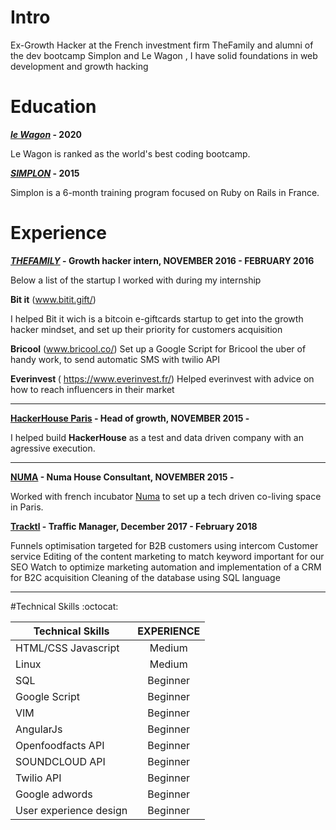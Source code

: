 # Intro 
Ex-Growth Hacker at the French investment firm TheFamily and alumni of the dev bootcamp Simplon and Le Wagon , I have solid foundations in web development and growth hacking 

# Education 
<b>[*le Wagon*](https://www.lewagon.com/) - 2020</b>

Le Wagon is ranked as the world's best coding bootcamp.

<b>[*SIMPLON*](www.simplon.co) - 2015 </b>

Simplon is a 6-month training program focused on Ruby on Rails in France.

# Experience 

<b>[*THEFAMILY*](http://thefamily.co/) - Growth hacker intern, NOVEMBER 2016  - FEBRUARY 2016 </b>

Below a list of the startup I worked with during my internship

 <b>Bit it</b> (www.bitit.gift/) 

  I helped Bit it wich is a bitcoin e-giftcards  startup to get into the growth hacker mindset, and set up their    priority for customers acquisition


 <b>Bricool</b> (www.bricool.co/) 
  Set up a Google Script for Bricool the uber of handy work, to send automatic SMS with twilio  API

 <b>Everinvest </b>( https://www.everinvest.fr/)
  Helped everinvest with advice on how to reach influencers in their market
_____________________________________________________________________________________________________________________________

<b>[**HackerHouse Paris**](http://www.hackerhouse.paris/#home/intro) - Head of growth, NOVEMBER 2015 - </b>

<p>I helped build  <b>HackerHouse</b> as a test and data driven company with an  agressive execution. </p>

_____________________________________________________________________________________________________________________________
<b>[**NUMA**](http://www.hackerhouse.paris/hh/numa#hh/numa/hacker) - Numa House Consultant, NOVEMBER 2015 - </b>

Worked with french incubator [Numa](http://paris.numa.co/) to set up a tech driven co-living space in Paris.

<b>[**Tracktl**](https://www.tracktl.com/en/index.html) - Traffic Manager, December 2017 -  February 2018 </b>

 Funnels optimisation targeted for B2B customers using
intercom
 Customer service
 Editing of the content marketing to match keyword
 important for our SEO
 Watch to optimize marketing automation and
 implementation of a CRM for B2C acquisition
 Cleaning of the database using SQL language

_____________________________________________________________________________________________________________________________
#Technical Skills :octocat:

| Technical Skills      | EXPERIENCE      
| ------------- |:-------------:|
| HTML/CSS Javascript   | Medium |
| Linux     | Medium      |
|SQL| Beginner
|Google Script| Beginner
| VIM | Beginner     |    
| AngularJs| Beginner |
|Openfoodfacts API|Beginner
|SOUNDCLOUD API | Beginner |
|Twilio  API | Beginner|
|Google adwords | Beginner|
|User experience design | Beginner|
